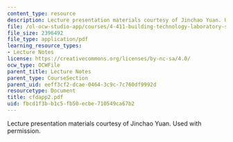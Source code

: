 ```yaml
---
content_type: resource
description: Lecture presentation materials courtesy of Jinchao Yuan. Used with permission.
file: /ol-ocw-studio-app/courses/4-411-building-technology-laboratory-spring-2004/fbcd1f3bb1c5fb50ecbe710549ca67b2_cfdapp2.pdf
file_size: 2396492
file_type: application/pdf
learning_resource_types:
- Lecture Notes
license: https://creativecommons.org/licenses/by-nc-sa/4.0/
ocw_type: OCWFile
parent_title: Lecture Notes
parent_type: CourseSection
parent_uid: eeff3cf2-dcae-0464-3c9c-7c760df9992d
resourcetype: Document
title: cfdapp2.pdf
uid: fbcd1f3b-b1c5-fb50-ecbe-710549ca67b2
---
```

Lecture presentation materials courtesy of Jinchao Yuan. Used with permission.